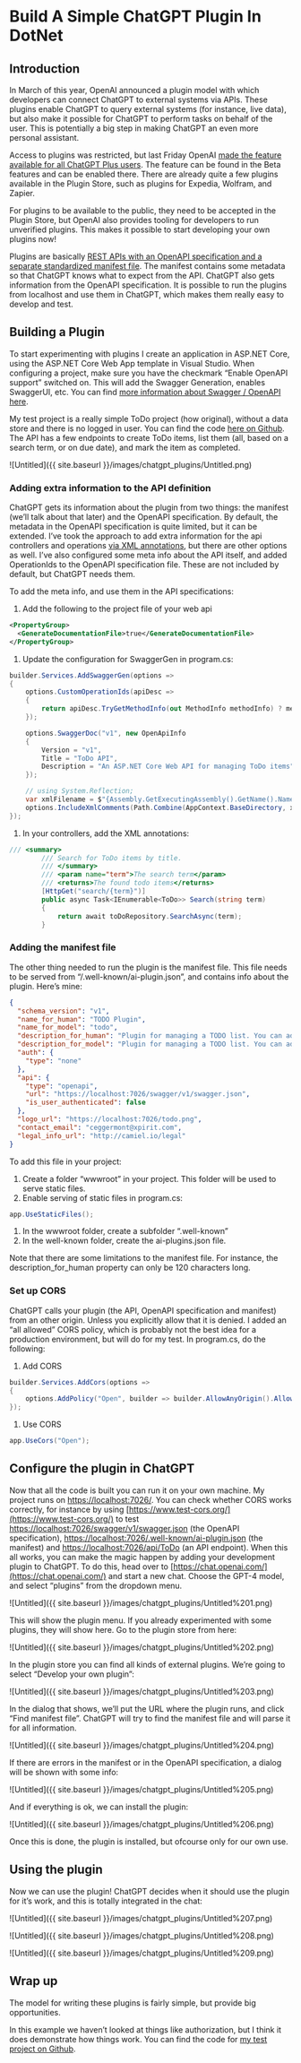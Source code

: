 # Build A Simple ChatGPT Plugin In DotNet

## Introduction

In March of this year, OpenAI announced a plugin model with which developers can connect ChatGPT to external systems via APIs. These plugins enable ChatGPT to query external systems (for instance, live data), but also make it possible for ChatGPT to perform tasks on behalf of the user. This is potentially a big step in making ChatGPT an even more personal assistant.

Access to plugins was restricted, but last Friday OpenAI [made the feature available for all ChatGPT Plus users](https://help.openai.com/en/articles/6825453-chatgpt-release-notes). The feature can be found in the Beta features and can be enabled there. There are already quite a few plugins available in the Plugin Store, such as plugins for Expedia, Wolfram, and Zapier.

For plugins to be available to the public, they need to be accepted in the Plugin Store, but OpenAI also provides tooling for developers to run unverified plugins. This makes it possible to start developing your own plugins now!

Plugins are basically [REST APIs with an OpenAPI specification and a separate standardized manifest file](https://platform.openai.com/docs/plugins/introduction). The manifest contains some metadata so that ChatGPT knows what to expect from the API. ChatGPT also gets information from the OpenAPI specification. It is possible to run the plugins from localhost and use them in ChatGPT, which makes them really easy to develop and test.

## Building a Plugin

To start experimenting with plugins I create an application in ASP.NET Core, using the ASP.NET Core Web App template in Visual Studio. When configuring a project, make sure you have the checkmark “Enable OpenAPI support” switched on. This will add the Swagger Generation, enables SwaggerUI, etc. You can find [more information about Swagger / OpenAPI here](https://learn.microsoft.com/en-us/aspnet/core/tutorials/getting-started-with-swashbuckle). 

My test project is a really simple ToDo project (how original), without a data store and there is no logged in user. You can find the code [here on Github](https://github.com/camieleggermont/ChatGPT-Plugin-dotnet). The API has a few endpoints to create ToDo items, list them (all, based on a search term, or on due date), and mark the item as completed.

![Untitled]({{ site.baseurl }}/images/chatgpt_plugins/Untitled.png)

### Adding extra information to the API definition

ChatGPT gets its information about the plugin from two things: the manifest (we’ll talk about that later) and the OpenAPI specification. By default, the metadata in the OpenAPI specification is quite limited, but it can be extended. I’ve took the approach to add extra information for the api controllers and operations [via XML annotations](https://learn.microsoft.com/en-us/aspnet/core/tutorials/getting-started-with-swashbuckle?view=aspnetcore-7.0&tabs=visual-studio#xml-comments), but there are other options as well. I’ve also configured some meta info about the API itself, and added OperationIds to the OpenAPI specification file. These are not included by default, but ChatGPT needs them. 

To add the meta info, and use them in the API specifications:

1. Add the following to the project file of your web api

```xml
<PropertyGroup>
  <GenerateDocumentationFile>true</GenerateDocumentationFile>
</PropertyGroup>
```

1. Update the configuration for SwaggerGen in program.cs: 

```csharp
builder.Services.AddSwaggerGen(options =>
{
    options.CustomOperationIds(apiDesc =>
    {
        return apiDesc.TryGetMethodInfo(out MethodInfo methodInfo) ? methodInfo.Name : null; // Add operationId
    });

    options.SwaggerDoc("v1", new OpenApiInfo
    {
        Version = "v1",
        Title = "ToDo API",
        Description = "An ASP.NET Core Web API for managing ToDo items",
    });

    // using System.Reflection;
    var xmlFilename = $"{Assembly.GetExecutingAssembly().GetName().Name}.xml";
    options.IncludeXmlComments(Path.Combine(AppContext.BaseDirectory, xmlFilename));
});
```

1. In your controllers, add the XML annotations: 

```csharp
/// <summary>
        /// Search for ToDo items by title.
        /// </summary>
        /// <param name="term">The search term</param>
        /// <returns>The found todo items</returns>
        [HttpGet("search/{term}")]
        public async Task<IEnumerable<ToDo>> Search(string term)
        {
            return await toDoRepository.SearchAsync(term);
        }
```

### Adding the manifest file

The other thing needed to run the plugin is the manifest file. This file needs to be served from “<host>/.well-known/ai-plugin.json”, and contains info about the plugin. Here’s mine: 

```json
{
  "schema_version": "v1",
  "name_for_human": "TODO Plugin",
  "name_for_model": "todo",
  "description_for_human": "Plugin for managing a TODO list. You can add, complete and list todos (all, search on term and search on due date)",
  "description_for_model": "Plugin for managing a TODO list. You can add and complete TODOs. You can also list todos (all, search on term and search on due date)",
  "auth": {
    "type": "none"
  },
  "api": {
    "type": "openapi",
    "url": "https://localhost:7026/swagger/v1/swagger.json",
    "is_user_authenticated": false
  },
  "logo_url": "https://localhost:7026/todo.png",
  "contact_email": "ceggermont@xpirit.com",
  "legal_info_url": "http://camiel.io/legal"
}
```

To add this file in your project:

1. Create a folder “wwwroot” in your project. This folder will be used to serve static files.
2. Enable serving of static files in program.cs: 

```csharp
app.UseStaticFiles();
```

1. In the wwwroot folder, create a subfolder “.well-known”
2. In the well-known folder, create the ai-plugins.json file.

Note that there are some limitations to the manifest file. For instance, the description_for_human property can only be 120 characters long. 

### Set up CORS

ChatGPT calls your plugin (the API, OpenAPI specification and manifest) from an other origin. Unless you explicitly allow that it is denied. I added an “all allowed” CORS policy, which is probably not the best idea for a production environment, but will do for my test. In program.cs, do the following:

1. Add CORS 

```csharp
builder.Services.AddCors(options =>
{
    options.AddPolicy("Open", builder => builder.AllowAnyOrigin().AllowAnyHeader().AllowAnyMethod());
});
```

1. Use CORS 

```csharp
app.UseCors("Open");
```

## Configure the plugin in ChatGPT

Now that all the code is built you can run it on your own machine. My project runs on [https://localhost:7026/](https://localhost:7026/). You can check whether CORS works correctly, for instance by using [https://www.test-cors.org/](https://www.test-cors.org/) to test [https://localhost:7026/swagger/v1/swagger.json](https://localhost:7026/swagger/v1/swagger.json) (the OpenAPI specification), [https://localhost:7026/.well-known/ai-plugin.json](https://localhost:7026/.well-known/ai-plugin.json) (the manifest) and [https://localhost:7026/api/ToDo](https://localhost:7026/api/ToDo) (an API endpoint). When this all works, you can make the magic happen by adding your development plugin to ChatGPT. To do this, head over to [https://chat.openai.com/](https://chat.openai.com/) and start a new chat. Choose the GPT-4 model, and select “plugins” from the dropdown menu.

![Untitled]({{ site.baseurl }}/images/chatgpt_plugins/Untitled%201.png)

This will show the plugin menu. If you already experimented with some plugins, they will show here. Go to the plugin store from here:

![Untitled]({{ site.baseurl }}/images/chatgpt_plugins/Untitled%202.png)

In the plugin store you can find all kinds of external plugins. We’re going to select “Develop your own plugin”:

![Untitled]({{ site.baseurl }}/images/chatgpt_plugins/Untitled%203.png)

In the dialog that shows, we’ll put the URL where the plugin runs, and click “Find manifest file”. ChatGPT will try to find the manifest file and will parse it for all information.

![Untitled]({{ site.baseurl }}/images/chatgpt_plugins/Untitled%204.png)

If there are errors in the manifest or in the OpenAPI specification, a dialog will be shown with some info:

![Untitled]({{ site.baseurl }}/images/chatgpt_plugins/Untitled%205.png)

And if everything is ok, we can install the plugin:

![Untitled]({{ site.baseurl }}/images/chatgpt_plugins/Untitled%206.png)

Once this is done, the plugin is installed, but ofcourse only for our own use. 

## Using the plugin

Now we can use the plugin! ChatGPT decides when it should use the plugin for it’s work, and this is totally integrated in the chat:

![Untitled]({{ site.baseurl }}/images/chatgpt_plugins/Untitled%207.png)

![Untitled]({{ site.baseurl }}/images/chatgpt_plugins/Untitled%208.png)

![Untitled]({{ site.baseurl }}/images/chatgpt_plugins/Untitled%209.png)

## Wrap up

The model for writing these plugins is fairly simple, but provide big opportunities. 

In this example we haven’t looked at things like authorization, but I think it does demonstrate how things work. You can find the code for [my test project on Github](https://github.com/camieleggermont/ChatGPT-Plugin-dotnet).